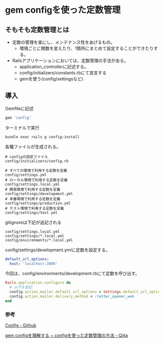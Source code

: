 # gem configを使った定数管理
## そもそも定数管理とは
- 定数の管理を楽にし、メンテナンス性をあげるもの。
  - 環境ごとに関数を変えたり、1箇所にまとめて設定することができたりする。
- Railsアプリケーションにおいては、定数管理の手法がある。
  - application_controllerに記述する。
  - config/initializers/constants.rbにて宣言する
  -  gemを使う(config/settingsなど)  

## 導入
Gemfileに記述
```rb
gem 'config'
```
ターミナルで実行
```
bundle exec rails g config:install
```
各種ファイルが生成される。
```
# configの設定ファイル
config/initializers/config.rb

# すべての環境で利用する定数を定義
config/settings.yml
# ローカル環境で利用する定数を定義
config/settings.local.yml
# 開発環境で利用する定数を定義
config/settings/development.yml
# 本番環境で利用する定数を定義
config/settings/production.yml
# テスト環境で利用する定数を定義
config/settings/test.yml
```
gitignoreは下記が追記される
```
config/settings.local.yml
config/settings/*.local.yml
config/environments/*.local.yml
```
config/settings/development.ymlに定数を設定する。
```yml
default_url_options:
  host: 'localhost:3000'
```
今回は、config/environments/development.rbにて定数を呼び出す。
```rb
Rails.application.configure do
  # 以下を追記
  config.action_mailer.default_url_options = Settings.default_url_options.to_h
  config.action_mailer.delivery_method = :letter_opener_web
end
```

### 参考
[Config - Github](https://github.com/rubyconfig/config)

[gem configを理解する ~ configを使った定数管理の方法 - Qiita](https://qiita.com/tanutanu/items/8d3b06d0d42af114a383)
